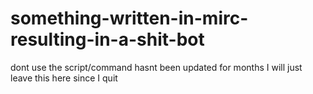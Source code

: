 # something-written-in-mirc-resulting-in-a-shit-bot
dont use 
the script/command hasnt been updated for months 
I will just leave this here since I quit
